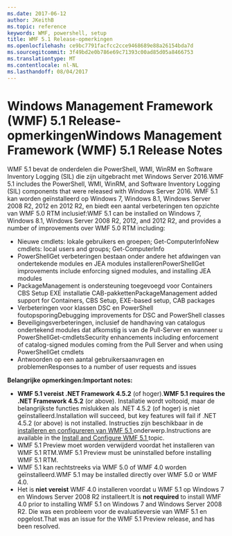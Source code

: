 ```yaml
---
ms.date: 2017-06-12
author: JKeithB
ms.topic: reference
keywords: WMF, powershell, setup
title: WMF 5.1 Release-opmerkingen
ms.openlocfilehash: ce9bc7791facfcc2cce9468689e88a26154bda7d
ms.sourcegitcommit: 3f49bd2e0b786e69c71393c00ad85d05a8466753
ms.translationtype: MT
ms.contentlocale: nl-NL
ms.lasthandoff: 08/04/2017
---
```

# <a name="windows-management-framework-wmf-51-release-notes"></a><span data-ttu-id="c1f56-103">Windows Management Framework (WMF) 5.1 Release-opmerkingen</span><span class="sxs-lookup"><span data-stu-id="c1f56-103">Windows Management Framework (WMF) 5.1 Release Notes</span></span> #

<span data-ttu-id="c1f56-104">WMF 5.1 bevat de onderdelen die PowerShell, WMI, WinRM en Software Inventory Logging (SIL) die zijn uitgebracht met Windows Server 2016.</span><span class="sxs-lookup"><span data-stu-id="c1f56-104">WMF 5.1 includes the PowerShell, WMI, WinRM, and Software Inventory Logging (SIL) components that were released with Windows Server 2016.</span></span>
<span data-ttu-id="c1f56-105">WMF 5.1 kan worden geïnstalleerd op Windows 7, Windows 8.1, Windows Server 2008 R2, 2012 en 2012 R2, en biedt een aantal verbeteringen ten opzichte van WMF 5.0 RTM inclusief:</span><span class="sxs-lookup"><span data-stu-id="c1f56-105">WMF 5.1 can be installed on Windows 7, Windows 8.1, Windows Server 2008 R2, 2012, and 2012 R2, and provides a number of improvements over WMF 5.0 RTM including:</span></span>

- <span data-ttu-id="c1f56-106">Nieuwe cmdlets: lokale gebruikers en groepen; Get-ComputerInfo</span><span class="sxs-lookup"><span data-stu-id="c1f56-106">New cmdlets: local users and groups; Get-ComputerInfo</span></span>
- <span data-ttu-id="c1f56-107">PowerShellGet verbeteringen bestaan onder andere het afdwingen van ondertekende modules en JEA modules installeren</span><span class="sxs-lookup"><span data-stu-id="c1f56-107">PowerShellGet improvements include enforcing signed modules, and installing JEA modules</span></span>
- <span data-ttu-id="c1f56-108">PackageManagement is ondersteuning toegevoegd voor Containers CBS Setup EXE installatie CAB-pakketten</span><span class="sxs-lookup"><span data-stu-id="c1f56-108">PackageManagement added support for Containers, CBS Setup, EXE-based setup, CAB packages</span></span>
- <span data-ttu-id="c1f56-109">Verbeteringen voor klassen DSC en PowerShell foutopsporing</span><span class="sxs-lookup"><span data-stu-id="c1f56-109">Debugging improvements for DSC and PowerShell classes</span></span>
- <span data-ttu-id="c1f56-110">Beveiligingsverbeteringen, inclusief de handhaving van catalogus ondertekend modules dat afkomstig is van de Pull-Server en wanneer u PowerShellGet-cmdlets</span><span class="sxs-lookup"><span data-stu-id="c1f56-110">Security enhancements including enforcement of catalog-signed modules coming from the Pull Server and when using PowerShellGet cmdlets</span></span>
- <span data-ttu-id="c1f56-111">Antwoorden op een aantal gebruikersaanvragen en problemen</span><span class="sxs-lookup"><span data-stu-id="c1f56-111">Responses to a number of user requests and issues</span></span>

<span data-ttu-id="c1f56-112">**Belangrijke opmerkingen:**</span><span class="sxs-lookup"><span data-stu-id="c1f56-112">**Important notes:**</span></span>

- <span data-ttu-id="c1f56-113">**WMF 5.1 vereist .NET Framework 4.5.2** (of hoger).</span><span class="sxs-lookup"><span data-stu-id="c1f56-113">**WMF 5.1 requires the .NET Framework 4.5.2** (or above).</span></span> <span data-ttu-id="c1f56-114">Installatie wordt voltooid, maar de belangrijkste functies mislukken als .NET 4.5.2 (of hoger) is niet geïnstalleerd.</span><span class="sxs-lookup"><span data-stu-id="c1f56-114">Installation will succeed, but key features will fail if .NET 4.5.2 (or above) is not installed.</span></span> <span data-ttu-id="c1f56-115">Instructies zijn beschikbaar in de [installeren en configureren van WMF 5.1 ](https://msdn.microsoft.com/en-us/powershell/wmf/5.1/install-configure) onderwerp.</span><span class="sxs-lookup"><span data-stu-id="c1f56-115">Instructions are available in the [Install and Configure WMF 5.1 ](https://msdn.microsoft.com/en-us/powershell/wmf/5.1/install-configure) topic.</span></span>
- <span data-ttu-id="c1f56-116">WMF 5.1 Preview moet worden verwijderd voordat het installeren van WMF 5.1 RTM.</span><span class="sxs-lookup"><span data-stu-id="c1f56-116">WMF 5.1 Preview must be uninstalled before installing WMF 5.1 RTM.</span></span>
- <span data-ttu-id="c1f56-117">WMF 5.1 kan rechtstreeks via WMF 5.0 of WMF 4.0 worden geïnstalleerd.</span><span class="sxs-lookup"><span data-stu-id="c1f56-117">WMF 5.1 may be installed directly over WMF 5.0 or WMF 4.0.</span></span>
- <span data-ttu-id="c1f56-118">Het is __niet vereist__ WMF 4.0 installeren voordat u WMF 5.1 op Windows 7 en Windows Server 2008 R2 installeert.</span><span class="sxs-lookup"><span data-stu-id="c1f56-118">It is __not required__ to install WMF 4.0 prior to installing WMF 5.1 on Windows 7 and Windows Server 2008 R2.</span></span> <span data-ttu-id="c1f56-119">Die was een probleem voor de evaluatieversie van WMF 5.1 en opgelost.</span><span class="sxs-lookup"><span data-stu-id="c1f56-119">That was an issue for the WMF 5.1 Preview release, and has been resolved.</span></span>  


